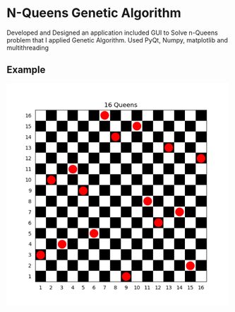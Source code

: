 # N-Queens Genetic Algorithm
Developed and Designed an application included GUI to Solve n-Queens problem that I applied Genetic
Algorithm. Used PyQt, Numpy, matplotlib and multithreading

## Example
![alt text](https://github.com/amidmajd/N-Queens-Genetic-Algorithm/blob/master/N_Q_Answer.png)
